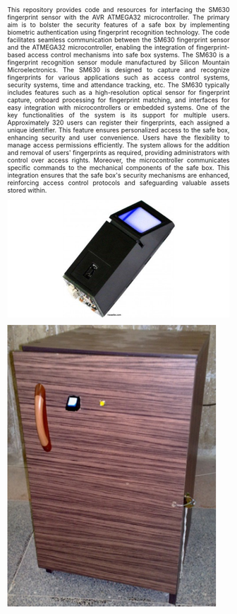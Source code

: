 <div style="text-align: justify;">
    This repository provides code and resources for interfacing the SM630 fingerprint sensor with the AVR ATMEGA32 microcontroller. The primary aim is to bolster the security features of a safe box by implementing biometric authentication using fingerprint recognition technology. The code facilitates seamless communication between the SM630 fingerprint sensor and the ATMEGA32 microcontroller, enabling the integration of fingerprint-based access control mechanisms into safe box systems.
The SM630 is a fingerprint recognition sensor module manufactured by Silicon Mountain Microelectronics. The SM630 is designed to capture and recognize fingerprints for various applications such as access control systems, security systems, time and attendance tracking, etc. The SM630 typically includes features such as a high-resolution optical sensor for fingerprint capture, onboard processing for fingerprint matching, and interfaces for easy integration with microcontrollers or embedded systems.
One of the key functionalities of the system is its support for multiple users. Approximately 320 users can register their fingerprints, each assigned a unique identifier. This feature ensures personalized access to the safe box, enhancing security and user convenience. Users have the flexibility to manage access permissions efficiently. The system allows for the addition and removal of users' fingerprints as required, providing administrators with control over access rights.
Moreover, the microcontroller communicates specific commands to the mechanical components of the safe box. This integration ensures that the safe box's security mechanisms are enhanced, reinforcing access control protocols and safeguarding valuable assets stored within.


![SM630](./SM630.jpg)

![Safebox](./Safebox.jpg)
</div>

